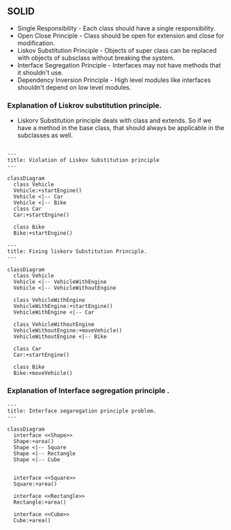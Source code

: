
## SOLID
- Single Responsibility - Each class should have a single responsibility. 
- Open Close Principle - Class should be open for extension and close for modification. 
- Liskov Substitution Principle - Objects of super class can be replaced with objects of subsclass without breaking the system. 
- Interface Segregation Principle - Interfaces may not have methods that it shouldn't use. 
- Dependency Inversion Principle - High level modules like interfaces shouldn't depend on low level modules.


### Explanation of Liskrov substitution principle. 


* Liskorv Substitution principle deals with class and extends. So if we have a method in the base class, that should always be applicable in the subclasses as well. 

```mermaid

---
title: Violation of Liskov Substitution principle
---

classDiagram
  class Vehicle
  Vehicle:+startEngine()
  Vehicle <|-- Car
  Vehicle <|-- Bike
  class Car
  Car:+startEngine()

  class Bike
  Bike:+startEngine()
```

```mermaid
---
title: Fixing liskorv Substitution Principle. 
---

classDiagram
  class Vehicle
  Vehicle <|-- VehicleWithEngine
  Vehicle <|-- VehicleWithoutEngine

  class VehicleWithEngine
  VehicleWithEngine:+startEngine()
  VehicleWithEngine <|-- Car
  
  class VehicleWithoutEngine
  VehicleWithoutEngine:+moveVehicle()
  VehicleWithoutEngine <|-- Bike
  
  class Car
  Car:+startEngine()

  class Bike
  Bike:+moveVehicle()

```
### Explanation of Interface segregation principle . 

```mermaid
---
title: Interface segaregation principle problem. 
---

classDiagram
  interface <<Shape>>
  Shape:+area()
  Shape <|-- Square
  Shape <|-- Rectangle
  Shape <|-- Cube
  

  interface <<Square>>
  Square:+area()
  
  interface <<Rectangle>> 
  Rectangle:+area()
  
  interface <<Cube>>
  Cube:+area()
```


